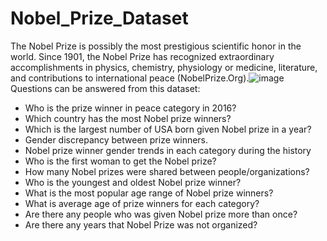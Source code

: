 # Nobel_Prize_Dataset
The Nobel Prize is possibly the most prestigious scientific honor in the world. Since 1901, the Nobel Prize has recognized extraordinary accomplishments in physics, chemistry, physiology or medicine, literature, and contributions to international peace (NobelPrize.Org).![image](https://user-images.githubusercontent.com/115408064/205164502-768be67e-3d25-40bb-af9b-32c371c5b76a.png)
Questions can be answered from this dataset:
-	Who is the prize winner in peace category in 2016?
-	Which country has the most Nobel prize winners?
-	Which is the largest number of USA born given Nobel prize in a year? 
-	Gender discrepancy between prize winners.
-	Nobel prize winner gender trends in each category during the history
-	Who is the first woman to get the Nobel prize?
-	How many Nobel prizes were shared between people/organizations?
-	Who is the youngest and oldest Nobel prize winner?
-	What is the most popular age range of Nobel prize winners?
-	What is average age of prize winners for each category?
-	Are there any people who was given Nobel prize more than once?
-	Are there any years that Nobel Prize was not organized?

